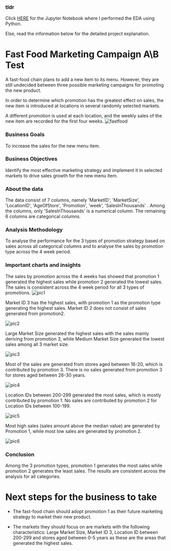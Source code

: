 ### tldr
Click [HERE](https://github.com/haiilingg/Business-Analytics-KYDP/blob/main/Python%20EDA/Python%20EDA%20FINAL%20PROJECT-HLT.ipynb) for the Jupyter Notebook where I performed the EDA using Python.

Else, read the information below for the detailed project explanation.

# Fast Food Marketing Campaign A\B Test
A fast-food chain plans to add a new item to its menu. However, they are still undecided between three possible marketing campaigns for promoting the new product. 

In order to determine which promotion has the greatest effect on sales, the new item is introduced at locations in several randomly selected markets. 

A different promotion is used at each location, and the weekly sales of the new item are recorded for the first four weeks.
![fastfood](https://github.com/haiilingg/Business-Analytics-KYDP/assets/130296433/ed8b75cf-55e4-4f6d-993a-94879397affe)

### Business Goals
To increase the sales for the new menu item.

### Business Objectives
Identify the most effective marketing strategy and implement it in selected markets to drive sales growth for the new menu item.

### About the data
The data consist of 7 columns, namely 'MarketID', 'MarketSize', 'LocationID', 'AgeOfStore', 'Promotion', 'week', 'SalesInThousands' . Among the columns, only 'SalesInThousands' is a numerical column. The remaining 6 columns are categorical columns.

### Analysis Methodology
To analyse the performance for the 3 types of promotion strategy based on sales across all categorical columns and to analyse the sales by promotion type across the 4 week period.

### Important charts and insights
The sales by promotion across the 4 weeks has showed that promotion 1 generated the highest sales while promotion 2 generated the lowest sales. The sales is consistent across the 4 week period for all 3 types of promotions.
 ![pic1](https://github.com/haiilingg/Business-Analytics-KYDP/assets/130296433/642aaae6-565f-41e2-9c1f-16788ec9088c)


Market ID 3 has the highest sales, with promotion 1 as the promotion type generating the highest sales. Market ID 2 does not consist of sales generated from promotion2.

 ![pic2](https://github.com/haiilingg/Business-Analytics-KYDP/assets/130296433/9e308697-7079-4d0b-a074-0ef6705bc630)


Large Market Size generated the highest sales with the sales mainly deriving from promotion 3, while Medium Market Size generated the lowest sales among all 3 market size.

 ![pic3](https://github.com/haiilingg/Business-Analytics-KYDP/assets/130296433/0732f533-0311-4bd6-be86-ff12ef105596)


Most of the sales are generated from stores aged between 16-20, which is contributed by promotion 3. There is no sales generated from promotion 3 for stores aged between 26-30 years.

![pic4](https://github.com/haiilingg/Business-Analytics-KYDP/assets/130296433/3c944c76-4d7b-4c2d-a57c-65cd89a6c8ee)

Location IDs between 200-299 generated the most sales, which is mostly contributed by promotion 1. No sales are contributed by promotion 2 for Location IDs between 100-199.

 ![pic5](https://github.com/haiilingg/Business-Analytics-KYDP/assets/130296433/cbf3f8ab-b6e1-407c-80eb-c94f3659fe0d)


Most high sales (sales amount above the median value) are generated by Promotion 1, while most low sales are generated by promotion 2.

 ![pic6](https://github.com/haiilingg/Business-Analytics-KYDP/assets/130296433/b2359ca8-fec1-42ab-a39c-349eacd81817)


### Conclusion
Among the 3 promotion types, promotion 1 generates the most sales while promotion 2 generates the least sales. The results are consistent across the analysis for all categories.

# Next steps for the business to take
- The fast-food chain should adopt promotion 1 as their future marketing strategy to market their new product. 

- The markets they should focus on are markets with the following characteristics: Large Market Size, Market ID 3, Location ID between 200-299 and stores aged between 0-5 years as these are the areas that generated the highest sales.

